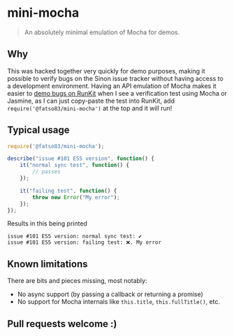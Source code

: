 # mini-mocha
> An absolutely minimal emulation of Mocha for demos.

## Why
This was hacked together very quickly for demo purposes, making it possible to verify bugs on the Sinon issue tracker 
without having access to a development environment. Having an API emulation of Mocha makes it easier to [demo bugs on RunKit](https://runkit.com/fatso83/sinon-test-issue-101) when I see a verification test using Mocha or Jasmine, as I can just copy-paste the test into RunKit, add `require('@fatso83/mini-mocha')` at the top and it will run!

## Typical usage

```javascript
require('@fatso83/mini-mocha');

describe("issue #101 ES5 version", function() {
    it("normal sync test", function() {
        // passes
    });

    it("failing test", function() {
        throw new Error("My error");
    });
});
```

Results in this being printed
```
issue #101 ES5 version: normal sync test: ✔️
issue #101 ES5 version: failing test: ❌. My error
```

## Known limitations
There are bits and pieces missing, most notably:

- No async support (by passing a callback or returning a promise)
- No support for Mocha internals like `this.title`, `this.fullTitle()`, etc.

## Pull requests welcome :)
